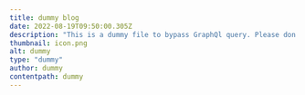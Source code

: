 ```yaml
---
title: dummy blog
date: 2022-08-19T09:50:00.305Z
description: "This is a dummy file to bypass GraphQl query. Please don't delete."
thumbnail: icon.png
alt: dummy
type: "dummy"
author: dummy
contentpath: dummy
---
```

